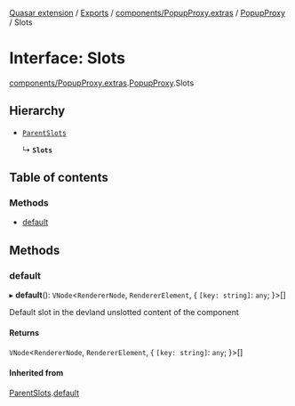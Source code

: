[Quasar extension](../index.md) / [Exports](../modules.md) / [components/PopupProxy.extras](../modules/components_PopupProxy_extras.md) / [PopupProxy](../modules/components_PopupProxy_extras.PopupProxy.md) / Slots

# Interface: Slots

[components/PopupProxy.extras](../modules/components_PopupProxy_extras.md).[PopupProxy](../modules/components_PopupProxy_extras.PopupProxy.md).Slots

## Hierarchy

- [`ParentSlots`](components_PopupProxy_extras.PopupProxy.ParentSlots.md)

  ↳ **`Slots`**

## Table of contents

### Methods

- [default](components_PopupProxy_extras.PopupProxy.Slots.md#default)

## Methods

### default

▸ **default**(): `VNode`<`RendererNode`, `RendererElement`, { `[key: string]`: `any`;  }\>[]

Default slot in the devland unslotted content of the component

#### Returns

`VNode`<`RendererNode`, `RendererElement`, { `[key: string]`: `any`;  }\>[]

#### Inherited from

[ParentSlots](components_PopupProxy_extras.PopupProxy.ParentSlots.md).[default](components_PopupProxy_extras.PopupProxy.ParentSlots.md#default)
